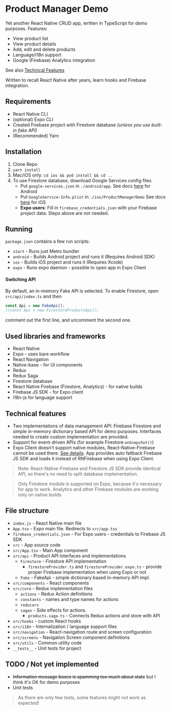 # Product Manager Demo
Yet another React Native CRUD app, written in
TypeScript for demo purposes. Features:
- View product list
- View product details
- Add, edit and delete products
- Language/i18n support
- Google (Firebase) Analytics integration

See also [Technical Features](#technical-features)

Written to recall React Native after years, learn hooks
and Firebase integration.

## Requirements
* React Native CLI
* (optional) Expo CLI
* Created Firebase project with Firestore database
_(unless you use built-in fake API)_
* (Recommended) Yarn

## Installation
1. Clone Repo
2. `yarn install`
3. Mac/iOS only: `cd ios && pod install && cd ..`
4. To use Firestore database, download Google Services config files
   - Put `google-services.json` in `./android/app`.
   See docs [here](https://invertase.io/oss/react-native-firebase/quick-start/android-firebase-credentials) 
   for Android
   - Put `GoogleService-Info.plist` in `./ios/ProductManagerDemo`
   See docs [here](https://invertase.io/oss/react-native-firebase/quick-start/ios-firebase-credentials)
   for iOS
   - **Expo users**: Fill in `firebase_credentials.json` with your
   Firebase project data. Steps above are not needed.

## Running
`package.json` contains a few run scripts:
* `start` - Runs just Metro bundler
* `android` - Builds Android project and runs it (Requires Android SDK)
* `ios` - Builds iOS project and runs it (Requires Xcode)
* `expo` - Runs expo daemon - possible to open app in Expo Client

#### Switching API
By default, an in-memory Fake API is selected. To enable Firestore,
open `src/api/index.ts` and then
```typescript
const Api = new FakeApi();
//const Api = new FirestoreProductsApi();
```
comment out the first line, and uncomment the second one.

## Used libraries and frameworks
* React Native
* Expo - uses bare workflow
* React Navigation 
* Native-base - for UI components
* Redux
* Redux Saga
* Firestore database
* React Native Firebase (Firestore, Analytics) - for native builds 
* Firebase JS SDK - for Expo client
* i18n-js for language support

## Technical features
* Two implementations of data management API: Firebase Firestore
and simple in-memory dictionary based API for demo purposes. Interfaces
needed to create custom implementation are provided.
* Support for event-driven APIs (for example Firestore `onSnapshot()`)
* Expo Client doesn't support native modules, React-Native-Firebase
cannot be used there. [See details](https://docs.expo.io/versions/v36.0.0/guides/using-firebase/).
App provides auto fallback Firebase JS SDK and loads it instead of RNFirebase
when using Expo Client.
> Note: React-Native-Firebase and Firestore JS SDK provide identical API,
> so there's no need to split database implementation.

> Only Firestore module is supported on Expo, because it's necessary
> for app to work.
>Analytics and other Firebase modules are working only on native builds

## File structure
* `index.js` - React Native main file
* `App.tsx` - Expo main file. Redirects to `src/app.tsx`
* `firebase_credentials.json` - For Expo users - credentials
 to Firebase JS SDK
* `src` - App source code
* `src/App.tsx` - Main App component
* `src/api` - Product API interfaces and implementations
  - `Firestore` - Firestore API implementation
    - `firestoreProvider.ts` and `firestoreProvider.expo.ts` - 
    provide proper Firebase implementation when using Expo or not
  - `Fake` - FakeApi - simple dictionary based in-memory API impl.
* `src/components` - React components
* `src/core` - Redux implementation files
  - `actions` - Redux Action definitions
  - `constants` - names and type names for actions
  - `reducers`
  - `sagas` - Side effects for actions.
    - `products.saga.ts` - Connects Redux actions and store with API
* `src/hooks` - custom React hooks
* `src/i18n` - Internalization / language support files
* `src/navigation` - React-navigation route and screen configuration
* `src/screens` - Navigation Screen component definitions
* `src/utils` - Common utility code
* `__tests__` - Unit tests for project

## TODO / Not yet implemented
* ~~Information message boxes is spamming too much about state~~
but I think it's OK for demo purposes
* Unit tests
> As there are only few tests, some features might not work as expected!
